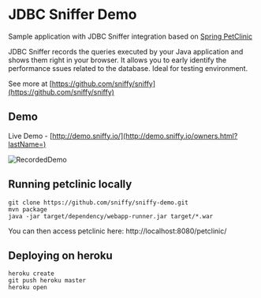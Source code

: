 # JDBC Sniffer Demo

Sample application with JDBC Sniffer integration based on [Spring PetClinic](https://github.com/spring-projects/spring-petclinic)

JDBC Sniffer records the queries executed by your Java application and shows them right in your browser.
It allows you to early identify the performance ssues related to the database. Ideal for testing environment.

See more at [https://github.com/sniffy/sniffy](https://github.com/sniffy/sniffy)

## Demo

Live Demo - [http://demo.sniffy.io/](http://demo.sniffy.io/owners.html?lastName=)

![RecordedDemo](https://bedrin.github.io/jdbc-sniffer/jdbcsniffer.gif)

## Running petclinic locally
```
git clone https://github.com/sniffy/sniffy-demo.git
mvn package
java -jar target/dependency/webapp-runner.jar target/*.war
```

You can then access petclinic here: http://localhost:8080/petclinic/

## Deploying on heroku

```
heroku create
git push heroku master   
heroku open
```
